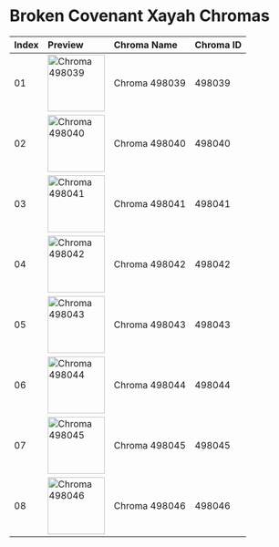 # Broken Covenant Xayah Chromas

| Index | Preview | Chroma Name | Chroma ID |
|:---|:---|:---|:---|
| 01 | <img src='https://raw.communitydragon.org/latest/plugins/rcp-be-lol-game-data/global/default/v1/champion-chroma-images/498/498039.png' alt='Chroma 498039' width='100'> | Chroma 498039 | 498039 |
| 02 | <img src='https://raw.communitydragon.org/latest/plugins/rcp-be-lol-game-data/global/default/v1/champion-chroma-images/498/498040.png' alt='Chroma 498040' width='100'> | Chroma 498040 | 498040 |
| 03 | <img src='https://raw.communitydragon.org/latest/plugins/rcp-be-lol-game-data/global/default/v1/champion-chroma-images/498/498041.png' alt='Chroma 498041' width='100'> | Chroma 498041 | 498041 |
| 04 | <img src='https://raw.communitydragon.org/latest/plugins/rcp-be-lol-game-data/global/default/v1/champion-chroma-images/498/498042.png' alt='Chroma 498042' width='100'> | Chroma 498042 | 498042 |
| 05 | <img src='https://raw.communitydragon.org/latest/plugins/rcp-be-lol-game-data/global/default/v1/champion-chroma-images/498/498043.png' alt='Chroma 498043' width='100'> | Chroma 498043 | 498043 |
| 06 | <img src='https://raw.communitydragon.org/latest/plugins/rcp-be-lol-game-data/global/default/v1/champion-chroma-images/498/498044.png' alt='Chroma 498044' width='100'> | Chroma 498044 | 498044 |
| 07 | <img src='https://raw.communitydragon.org/latest/plugins/rcp-be-lol-game-data/global/default/v1/champion-chroma-images/498/498045.png' alt='Chroma 498045' width='100'> | Chroma 498045 | 498045 |
| 08 | <img src='https://raw.communitydragon.org/latest/plugins/rcp-be-lol-game-data/global/default/v1/champion-chroma-images/498/498046.png' alt='Chroma 498046' width='100'> | Chroma 498046 | 498046 |
